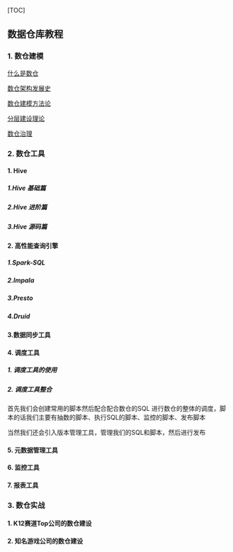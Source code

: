 [TOC]

## 数据仓库教程

### 1. 数仓建模

[什么是数仓]()

[数仓架构发展史]()

[数仓建模方法论]()

[分层建设理论]()

[数仓治理]()

### 2. 数仓工具

#### 1. Hive

##### 1.Hive 基础篇

##### 2.Hive 进阶篇

##### 3.Hive 源码篇

#### 2. 高性能查询引擎

##### 1.Spark-SQL

##### 2.Impala

##### 3.Presto

##### 4.Druid

#### 3.数据同步工具

#### 4. 调度工具

##### 1. 调度工具的使用

##### 2. 调度工具整合

首先我们会创建常用的脚本然后配合配合数仓的SQL 进行数仓的整体的调度，脚本的话我们主要有抽数的脚本、执行SQL的脚本、监控的脚本、发布脚本

当然我们还会引入版本管理工具，管理我们的SQL和脚本，然后进行发布

#### 5. 元数据管理工具

#### 6. 监控工具

#### 7. 报表工具

### 3. 数仓实战

#### 1. K12赛道Top公司的数仓建设

#### 2. 知名游戏公司的数仓建设

